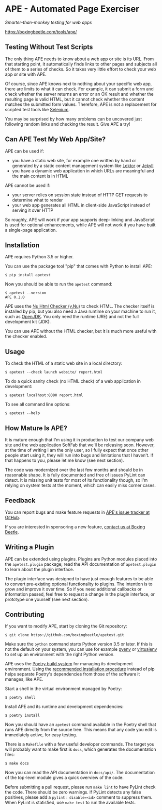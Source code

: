 APE - Automated Page Exerciser
==============================

*Smarter-than-monkey testing for web apps*

<https://boxingbeetle.com/tools/ape/>

Testing Without Test Scripts
----------------------------

The only thing APE needs to know about a web app or site is its URL. From that starting point, it automatically finds links to other pages and subjects all of them to a series of checks. So it takes very little effort to check your web app or site with APE.

Of course, since APE knows next to nothing about your specific web app, there are limits to what it can check. For example, it can submit a form and check whether the server returns an error or an OK result and whether the resulting page is valid HTML, but it cannot check whether the content matches the submitted form values. Therefore, APE is not a replacement for scripted test tools like [Selenium](https://docs.seleniumhq.org/).

You may be surprised by how many problems can be uncovered just following random links and checking the result. Give APE a try!

Can APE Test My Web App/Site?
-----------------------------

APE can be used if:

- you have a static web site, for example one written by hand or generated by a static content management system like [Lektor](https://www.getlektor.com/) or [Jekyll](https://jekyllrb.com/)
- you have a dynamic web application in which URLs are meaningful and the main content is in HTML

APE cannot be used if:

- your server relies on session state instead of HTTP GET requests to determine what to render
- your web app generates all HTML in client-side JavaScript instead of serving it over HTTP

So roughly, APE will work if your app supports deep-linking and JavaScript is used for optional enhancements, while APE will not work if you have built a single-page application.

Installation
------------

APE requires Python 3.5 or higher.

You can use the package tool "pip" that comes with Python to install APE:

    $ pip install apetest

Now you should be able to run the `apetest` command:

    $ apetest --version
    APE 0.1.0

APE uses the [Nu Html Checker (v.Nu)](<https://validator.github.io/>) to check HTML. The checker itself is installed by pip, but you also need a Java runtime on your machine to run it, such as [OpenJDK](https://openjdk.java.net/install/index.html). You only need the runtime (JRE) and not the full development kit (JDK).

You can use APE without the HTML checker, but it is much more useful with the checker enabled.

Usage
-----

To check the HTML of a static web site in a local directory:

    $ apetest --check launch website/ report.html

To do a quick sanity check (no HTML check) of a web application in development:

    $ apetest localhost:8080 report.html

To see all command line options:

    $ apetest --help

How Mature Is APE?
------------------

It is mature enough that I'm using it in production to test our company web site and the web application SoftFab that we'll be releasing soon. However, at the time of writing I am the only user, so I fully expect that once other people start using it, they will run into bugs and limitations that I haven't. If that happens to you, please let me know (see next section).

The code was modernized over the last few months and should be in reasonable shape. It is fully documented and free of issues PyLint can detect. It is missing unit tests for most of its functionality though, so I'm relying on system tests at the moment, which can easily miss corner cases.

Feedback
--------

You can report bugs and make feature requests in [APE's issue tracker at GitHub](https://github.com/boxingbeetle/apetest/issues).

If you are interested in sponsoring a new feature, [contact us at Boxing Beetle](https://boxingbeetle.com/contact/).

Writing a Plugin
----------------

APE can be extended using plugins. Plugins are Python modules placed into the `apetest.plugin` package; read the API documentation of `apetest.plugin` to learn about the plugin interface.

The plugin interface was designed to have just enough features to be able to convert pre-existing optional functionality to plugins. The intention is to grow and improve it over time. So if you need additional callbacks or information passed, feel free to request a change in the plugin interface, or prototype one yourself (see next section).

Contributing
------------

If you want to modify APE, start by cloning the Git repository:

    $ git clone https://github.com/boxingbeetle/apetest.git

Make sure the `python` command starts Python version 3.5 or later. If this is not the default on your system, you can use for example [pyenv](https://github.com/pyenv/pyenv) or [virtualenv](https://virtualenv.pypa.io/) to set up an environment with the right Python version.

APE uses the [Poetry build system](https://poetry.eustace.io/) for managing its development environment. Using the [recommended installation procedure](https://github.com/sdispater/poetry#installation) instead of pip helps separate Poetry's dependencies from those of the software it manages, like APE.

Start a shell in the virtual environment managed by Poetry:

    $ poetry shell

Install APE and its runtime and development dependencies:

    $ poetry install

Now you should have an `apetest` command available in the Poetry shell that runs APE directly from the source tree. This means that any code you edit is immediately active, for easy testing.

There is a `Makefile` with a few useful developer commands. The target you will probably want to make first is `docs`, which generates the documentation files:

    $ make docs

Now you can read the API documentation in `docs/api/`. The documentation of the top-level module gives a quick overview of the code.

Before submitting a pull request, please run `make lint` to have PyLint check the code. There should be zero warnings. If PyLint detects any false positives, please add a `pylint: disable=<id>` comment to suppress them. When PyLint is statisfied, use `make test` to run the available tests.
